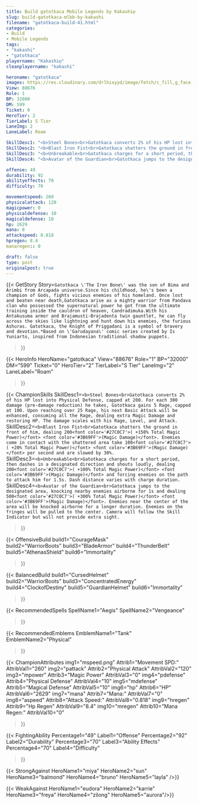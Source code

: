 ```yaml
---
title: Build gatotkaca Mobile Legends by Kakashiღ
slug: build-gatotkaca-mlbb-by-kakashi
filename: "gatotkaca-build-41.html"
categories: 
- Build 
- Mobile Legends
tags: 
- "kakashi"
- "gatotkaca"
playername: "Kakashiღ"
cleanplayername: "kakashi"

heroname: "gatotkaca"
images: https://res.cloudinary.com/drlhixyyd/image/fetch/c_fill,g_face,f_auto/https://cdn2-build.mobagenie.my.id/p/images/banner/full/gatotkaca.jpg
View: 88676 
Role: 1 
BP: 32000
DM: 599 
Ticket: 0 
HeroTier: 2 
TierLabel: S Tier 
LaneImg: 2
LaneLabel: Roam 

SkillDesc1: "<b>Steel Bones<br>Gatotkaca converts 2% of his HP lost into Physical Defense, capped at 200. For each 300 damage (pre-damage reduction) he takes, Gatotkaca gains 5 Rage, capped at 100. Upon reaching over 25 Rage, his next Basic Attack will be enhanced, consuming all the Rage, dealing extra Magic Damage and restoring HP. The damage scales with his Rage, Level, and Attack."   
SkillDesc2: "<b>Blast Iron Fist<br>Gatotkaca shatters the ground in front of him, dealing 200<font color='#27C0C7'>( +150% Total Magic Power)</font> <font color='#3B69FF'>(Magic Damage)</font>. Enemies come in contact with the shattered area take 100<font color='#27C0C7'>( +20% Total Magic Power)</font> <font color='#3B69FF'>(Magic Damage)</font> per second and are slowed by 30%. "   
SkillDesc3: "<b>Unbreakable<br>Gatotkaca charges for a short period, then dashes in a designated direction and shouts loudly, dealing 200<font color='#27C0C7'>( +100% Total Magic Power)</font> <font color='#3B69FF'>(Magic Damage)</font> and forcing enemies on the path to attack him for 1.5s. Dash distance varies with charge duration."   
SkillDesc4: "<b>Avatar of the Guardian<br>Gatotkaca jumps to the designated area, knocking nearby enemies airborne for 1s and dealing 500<font color='#27C0C7'>( +300% Total Magic Power)</font> <font color='#3B69FF'>(Magic Damage)</font>. Enemies near the center of the area will be knocked airborne for a longer duration. Enemies on the fringes will be pulled to the center. Camera will follow the Skill Indicator but will not provide extra sight."  

offense: 49 
durability: 92 
abilityeffects: 70 
difficulty: 70 

movementspeed: 260
physicalattack: 120
magicpower: 0
physicaldefense: 10
magicaldefense: 10
hp: 2629
mana: 0
attackspeed: 0.818
hpregen: 8.4
manaregen:: 0

draft: false
type: post
originalpost: true
---
```



{{< GetStory 
Story=` Gatotkaca \'The Iron Bone\' was the son of Bima and Arimbi from Arcapada universe.Since his childhood, he\'s been a champion of Gods, fights vicious enemies of his homeland. Once lost and beaten near death,Gatotkaca arise as a mighty warrior from Pandava clan who possessed the supernatural power he got from the ultimate training inside the cauldron of heaven, Candradimuka.With his Antakusuma armor and Brajamusti-Brajadenta twin gauntlet, he can fly across the skies like lightning and hunt down his enemies, the furious Ashuras. Gatotkaca, the Knight of Priggadani is a symbol of bravery and devotion.*Based on \'Garudayana\' comic series created by Is Yuniarto, inspired from Indonesian traditional shadow puppets. ` 
>}}

{{< HeroInfo 
HeroName="gatotkaca" 
View="88676" 
Role="1" 
BP="32000" 
DM="599" 
Ticket="0" 
HeroTier="2" 
TierLabel="S Tier" 
LaneImg="2" 
LaneLabel="Roam" 
>}}
 
{{< ChampionSkills 
SkillDesc1=`<b>Steel Bones<br>Gatotkaca converts 2% of his HP lost into Physical Defense, capped at 200. For each 300 damage (pre-damage reduction) he takes, Gatotkaca gains 5 Rage, capped at 100. Upon reaching over 25 Rage, his next Basic Attack will be enhanced, consuming all the Rage, dealing extra Magic Damage and restoring HP. The damage scales with his Rage, Level, and Attack.`   
SkillDesc2=`<b>Blast Iron Fist<br>Gatotkaca shatters the ground in front of him, dealing 200<font color='#27C0C7'>( +150% Total Magic Power)</font> <font color='#3B69FF'>(Magic Damage)</font>. Enemies come in contact with the shattered area take 100<font color='#27C0C7'>( +20% Total Magic Power)</font> <font color='#3B69FF'>(Magic Damage)</font> per second and are slowed by 30%. `   
SkillDesc3=`<b>Unbreakable<br>Gatotkaca charges for a short period, then dashes in a designated direction and shouts loudly, dealing 200<font color='#27C0C7'>( +100% Total Magic Power)</font> <font color='#3B69FF'>(Magic Damage)</font> and forcing enemies on the path to attack him for 1.5s. Dash distance varies with charge duration.`   
SkillDesc4=`<b>Avatar of the Guardian<br>Gatotkaca jumps to the designated area, knocking nearby enemies airborne for 1s and dealing 500<font color='#27C0C7'>( +300% Total Magic Power)</font> <font color='#3B69FF'>(Magic Damage)</font>. Enemies near the center of the area will be knocked airborne for a longer duration. Enemies on the fringes will be pulled to the center. Camera will follow the Skill Indicator but will not provide extra sight.`   
>}}

{{< OffensiveBuild 
build1="CourageMask"  
build2="WarriorBoots" 
build3="BladeArmor" 
build4="ThunderBelt" 
build5="AthenasShield" 
build6="Immortality" 
>}} 

{{< BalancedBuild 
build1="CursedHelmet"  
build2="WarriorBoots" 
build3="ConcentratedEnergy" 
build4="ClockofDestiny" 
build5="GuardianHelmet" 
build6="Immortality" 
>}}


{{< RecommendedSpells 
SpellName1="Aegis" 
SpellName2="Vengeance" 
>}}  

{{< RecommendedEmblems 
EmblemName1="Tank" 
EmblemName2="Physical" 
>}}   


{{< ChampionAttributes
img1="mspeed.png" Attrib1="Movement SPD:" AttribVal1="260"
img2="pattack" Attrib2="Physical Attack" AttribVal2="120"
img3="mpower" Attrib3="Magic Power" AttribVal3="0"
img4="pdefense" Attrib4="Physical Defense" AttribVal4="10"
img5="mdefense" Attrib5="Magical Defense" AttribVal5="10"
img6="hp" Attrib6="HP" AttribVal6="2629"
img7="mana" Attrib7="Mana:" AttribVal7="0"
img8="aspeed" Attrib8="Attack Speed:" AttribVal8="0.818"
img9="hregen" Attrib9="Hp Regen" AttribVal9="8.4"
img10="mregen" Attrib10="Mana Regen:" AttribVal10="0"
>}}


{{< FightingAbility
Percentage1="49" Label1="Offense"
Percentage2="92" Label2="Durability"
Percentage3="70" Label3="Ability Effects"
Percentage4="70" Label4="Difficulty"
 >}}

{{< StrongAgainst 
HeroName1="miya"
HeroName2="sun"
HeroName3="balmond"
HeroName4="bruno"
HeroName5="layla"
/>}}

{{< WeakAgainst
HeroName1="eudora"
HeroName2="karrie"
HeroName3="freya"
HeroName4="zilong"
HeroName5="aurora"/>}}
